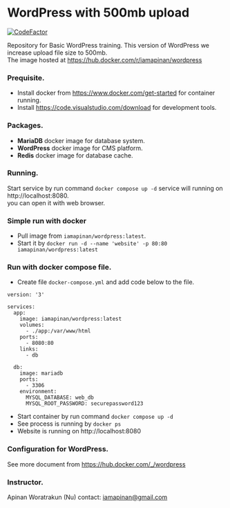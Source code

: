 # WordPress with 500mb upload
[![CodeFactor](https://www.codefactor.io/repository/github/iamapinan/basic-wordpress/badge)](https://www.codefactor.io/repository/github/iamapinan/basic-wordpress)

Repository for Basic WordPress training. This version of WordPress we increase upload file size to 500mb.   
The image hosted at https://hub.docker.com/r/iamapinan/wordpress    

### Prequisite.
- Install docker from https://www.docker.com/get-started for container running.
- Install https://code.visualstudio.com/download for development tools.

### Packages.
- **MariaDB** docker image for database system.
- **WordPress** docker image for CMS platform.
- **Redis** docker image for database cache.

### Running.
Start service by run command `docker compose up -d` service will running on http://localhost:8080.   
you can open it with web browser.

### Simple run with docker
- Pull image from `iamapinan/wordpress:latest`.  
- Start it by `docker run -d --name 'website' -p 80:80 iamapinan/wordpress:latest`

### Run with docker compose file.  
- Create file `docker-compose.yml` and add code below to the file.

```
version: '3'

services:
  app:
    image: iamapinan/wordpress:latest
    volumes:
      - ./app:/var/www/html
    ports:
      - 8080:80
    links:
      - db

  db:
    image: mariadb
    ports:
      - 3306
    environment:
      MYSQL_DATABASE: web_db
      MYSQL_ROOT_PASSWORD: securepassword123
```
- Start container by run command `docker compose up -d`
- See process is running by `docker ps`
- Website is running on http://localhost:8080

### Configuration for WordPress.
See more document from https://hub.docker.com/_/wordpress

### Instructor.  
Apinan Woratrakun (Nu)
contact: iamapinan@gmail.com
